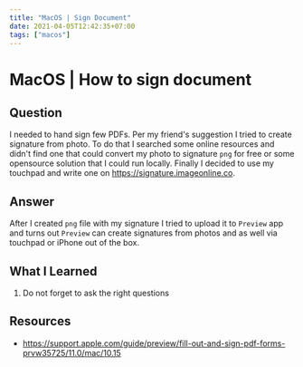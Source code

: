 ```yaml
---
title: "MacOS | Sign Document"
date: 2021-04-05T12:42:35+07:00
tags: ["macos"]
---
```


# MacOS | How to sign document

## Question

I needed to hand sign few PDFs. Per my friend's suggestion I tried to create signature from photo. To do that I searched some online resources and didn't find one that could convert my photo to signature `png` for free or some opensource solution that I could run locally. Finally I decided to use my touchpad and write one on https://signature.imageonline.co.

## Answer

After I created `png` file with my signature I tried to upload it to `Preview` app and turns out `Preview` can create signatures from photos and as well via touchpad or iPhone out of the box.

## What I Learned

1. Do not forget to ask the right questions

## Resources

- https://support.apple.com/guide/preview/fill-out-and-sign-pdf-forms-prvw35725/11.0/mac/10.15
